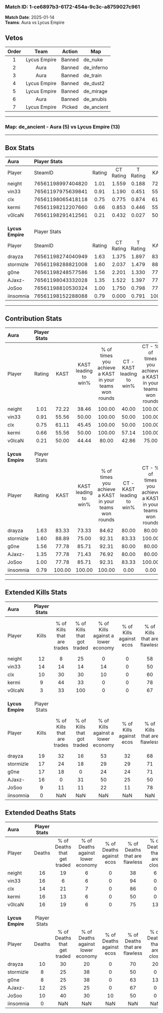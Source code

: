 ### Match ID: 1-ce6897b3-6172-454a-9c3c-a8759027c961  
**Match Date**: 2025-01-14  
**Teams**: Aura vs Lycus Empire  

## Vetos  

| Order | Team | Action | Map |
| :---: | :--: | :----: | --- |
| 1 | Lycus Empire | Banned | de_nuke |
| 2 | Aura | Banned | de_inferno |
| 3 | Aura | Banned | de_train |
| 4 | Lycus Empire | Banned | de_dust2 |
| 5 | Lycus Empire | Banned | de_mirage |
| 6 | Aura | Banned | de_anubis |
| 7 | Lycus Empire | Picked | de_ancient |

---  

### **Map**: de_ancient - Aura (5) vs Lycus Empire (13)  
---  

## Box Stats  

| **Aura**         | Player Stats      |        |           |          |        |       |       |         |        |      |     |
| :- | :- | :-: | :-: | :-: | :-: | :-: | :-: | :-: | :-: | :-: | :-: |
| Player           | SteamID           | Rating | CT Rating | T Rating |  KAST  |  ADR  | Kills | Assists | Deaths | K/D  | HS% |
| neight           | 76561198997404820 |  1.01  |   1.559   |  0.188   | 72.22  | 90.3  |  12   |    6    |   16   | 0.75 | 50  |
| vin33            | 76561197975639841 |  0.91  |   1.190   |  0.451   | 55.56  | 73.5  |  14   |    2    |   16   | 0.88 | 57  |
| clx              | 76561198065418118 |  0.75  |   0.775   |  0.874   | 61.11  | 47.9  |  10   |    4    |   14   | 0.71 |  0  |
| kermi            | 76561198212207660 |  0.66  |   0.853   |  0.446   | 55.56  | 67.4  |   9   |    3    |   16   | 0.56 | 66  |
| v0lcaN           | 76561198291412561 |  0.21  |   0.432   |  0.027   | 50.00  | 31.5  |   3   |    2    |   16   | 0.19 | 33  |
|                  |                   |        |           |          |        |       |       |         |        |      |     |
|                  |                   |        |           |          |        |       |       |         |        |      |     |
|                  |                   |        |           |          |        |       |       |         |        |      |     |
| **Lycus Empire** | Player Stats      |        |           |          |        |       |       |         |        |      |     |
| Player           | SteamID           | Rating | CT Rating | T Rating |  KAST  |  ADR  | Kills | Assists | Deaths | K/D  | HS% |
| drayza           | 76561198274040949 |  1.63  |   1.375   |  1.897   | 83.33  | 103.5 |  19   |    3    |   10   | 1.90 | 52  |
| stormizle        | 76561198288821008 |  1.60  |   2.037   |  1.479   | 88.89  | 93.2  |  17   |    3    |   8    | 2.13 | 35  |
| g0ne             | 76561198248577586 |  1.56  |   2.201   |  1.330   | 77.78  | 101.4 |  17   |    4    |   8    | 2.13 | 70  |
| AJaxz-           | 76561198043332028 |  1.35  |   1.522   |  1.397   | 77.78  | 89.5  |  16   |    3    |   12   | 1.33 | 56  |
| JoSoo            | 76561198810530324 |  1.00  |   1.750   |  0.798   | 77.78  | 62.1  |   9   |    6    |   10   | 0.90 | 66  |
| iinsomnia        | 76561198152288088 |  0.79  |   0.000   |  0.791   | 100.00 |  0.0  |   0   |    0    |   0    | 0.00 |  0  |
---  

## Contribution Stats  

| **Aura**         | Player Stats |        |                      |                                                        |                           |                                                             |                          |                                                            |
| :- | :-: | :-: | :-: | :-: | :-: | :-: | :-: | :-: |
| Player           |    Rating    |  KAST  | KAST leading to win% | % of times you achieve a KAST in your teams won rounds | CT - KAST leading to win% | CT - % of times you achieve a KAST in your teams won rounds | T - KAST leading to win% | T - % of times you achieve a KAST in your teams won rounds |
| neight           |     1.01     | 72.22  |        38.46         |                         100.00                         |           40.00           |                           100.00                            |          33.33           |                           100.00                           |
| vin33            |     0.91     | 55.56  |        50.00         |                         100.00                         |           50.00           |                           100.00                            |          50.00           |                           100.00                           |
| clx              |     0.75     | 61.11  |        45.45         |                         100.00                         |           50.00           |                           100.00                            |          33.33           |                           100.00                           |
| kermi            |     0.66     | 55.56  |        50.00         |                         100.00                         |           57.14           |                           100.00                            |          33.33           |                           100.00                           |
| v0lcaN           |     0.21     | 50.00  |        44.44         |                         80.00                          |           42.86           |                            75.00                            |          50.00           |                           100.00                           |
|                  |              |        |                      |                                                        |                           |                                                             |                          |                                                            |
|                  |              |        |                      |                                                        |                           |                                                             |                          |                                                            |
|                  |              |        |                      |                                                        |                           |                                                             |                          |                                                            |
| **Lycus Empire** | Player Stats |        |                      |                                                        |                           |                                                             |                          |                                                            |
| Player           |    Rating    |  KAST  | KAST leading to win% | % of times you achieve a KAST in your teams won rounds | CT - KAST leading to win% | CT - % of times you achieve a KAST in your teams won rounds | T - KAST leading to win% | T - % of times you achieve a KAST in your teams won rounds |
| drayza           |     1.63     | 83.33  |        73.33         |                         84.62                          |           80.00           |                            80.00                            |          70.00           |                           87.50                            |
| stormizle        |     1.60     | 88.89  |        75.00         |                         92.31                          |           83.33           |                           100.00                            |          70.00           |                           87.50                            |
| g0ne             |     1.56     | 77.78  |        85.71         |                         92.31                          |           80.00           |                            80.00                            |          88.89           |                           100.00                           |
| AJaxz-           |     1.35     | 77.78  |        71.43         |                         76.92                          |           80.00           |                            80.00                            |          66.67           |                           75.00                            |
| JoSoo            |     1.00     | 77.78  |        85.71         |                         92.31                          |           83.33           |                           100.00                            |          87.50           |                           87.50                            |
| iinsomnia        |     0.79     | 100.00 |        100.00        |                         100.00                         |           0.00            |                            0.00                             |          100.00          |                           100.00                           |
---  

## Extended Kills Stats  

| **Aura**         | Player Stats |                            |                            |                                    |                         |                              |                                 |                                       |                    |           |
| :- | :-: | :-: | :-: | :-: | :-: | :-: | :-: | :-: | :-: | :-: |
| Player           |    Kills     | % of Kills that are trades | % of Kills that got traded | % of Kills against a lower economy | % of Kills against ecos | % of Kills that are flawless | % of Kills that are close duels | % of Kills that are assisted by flash | Pistol Round Kills | AWP Kills |
| neight           |      12      |             8              |             25             |                 0                  |            0            |              58              |                0                |                   0                   |         0          |     1     |
| vin33            |      14      |             14             |             14             |                 14                 |            0            |              50              |                7                |                  14                   |         0          |     1     |
| clx              |      10      |             30             |             30             |                 10                 |            0            |              60              |               20                |                   0                   |         1          |     0     |
| kermi            |      9       |             44             |             33             |                 0                  |            0            |              78              |                0                |                   0                   |         0          |     2     |
| v0lcaN           |      3       |             33             |            100             |                 0                  |            0            |              67              |                0                |                   0                   |         0          |     0     |
|                  |              |                            |                            |                                    |                         |                              |                                 |                                       |                    |           |
|                  |              |                            |                            |                                    |                         |                              |                                 |                                       |                    |           |
|                  |              |                            |                            |                                    |                         |                              |                                 |                                       |                    |           |
| **Lycus Empire** | Player Stats |                            |                            |                                    |                         |                              |                                 |                                       |                    |           |
| Player           |    Kills     | % of Kills that are trades | % of Kills that got traded | % of Kills against a lower economy | % of Kills against ecos | % of Kills that are flawless | % of Kills that are close duels | % of Kills that are assisted by flash | Pistol Round Kills | AWP Kills |
| drayza           |      19      |             32             |             16             |                 53                 |           32            |              68              |                0                |                   0                   |         1          |     2     |
| stormizle        |      17      |             24             |             18             |                 29                 |           29            |              71              |               12                |                   0                   |         0          |     4     |
| g0ne             |      17      |             18             |             0              |                 24                 |           24            |              71              |                0                |                   0                   |         0          |     4     |
| AJaxz-           |      16      |             0              |             31             |                 50                 |           25            |              50              |                6                |                   6                   |         0          |     0     |
| JoSoo            |      9       |             11             |             11             |                 22                 |           11            |              78              |                0                |                  11                   |         0          |     0     |
| iinsomnia        |      0       |            NaN             |            NaN             |                NaN                 |           NaN           |             NaN              |               NaN               |                  NaN                  |        null        |   null    |
## Extended Deaths Stats  

| **Aura**         | Player Stats |                             |                                   |                          |                               |                            |                           |               |
| :- | :-: | :-: | :-: | :-: | :-: | :-: | :-: | :-: |
| Player           |    Deaths    | % of Deaths that get traded | % of Deaths against lower economy | % of Deaths against ecos | % of Deaths that are flawless | % of Deaths that are close | % of Deaths while blinded | Deaths to AWP |
| neight           |      16      |             19              |                 6                 |            0             |              38               |             6              |             6             |       0       |
| vin33            |      16      |              6              |                 6                 |            0             |              94               |             0              |             0             |       0       |
| clx              |      14      |             21              |                 7                 |            0             |              86               |             0              |             0             |       1       |
| kermi            |      16      |             13              |                 6                 |            0             |              50               |             0              |             6             |       0       |
| v0lcaN           |      16      |             19              |                 6                 |            0             |              75               |             13             |             0             |       0       |
|                  |              |                             |                                   |                          |                               |                            |                           |               |
|                  |              |                             |                                   |                          |                               |                            |                           |               |
|                  |              |                             |                                   |                          |                               |                            |                           |               |
| **Lycus Empire** | Player Stats |                             |                                   |                          |                               |                            |                           |               |
| Player           |    Deaths    | % of Deaths that get traded | % of Deaths against lower economy | % of Deaths against ecos | % of Deaths that are flawless | % of Deaths that are close | % of Deaths while blinded | Deaths to AWP |
| drayza           |      10      |             30              |                20                 |            0             |              70               |             20             |             0             |       1       |
| stormizle        |      8       |             25              |                38                 |            0             |              50               |             0              |             0             |       0       |
| g0ne             |      8       |             25              |                38                 |            0             |              63               |             13             |            13             |       0       |
| AJaxz-           |      12      |             25              |                25                 |            0             |              67               |             0              |             8             |       0       |
| JoSoo            |      10      |             40              |                30                 |            10            |              50               |             0              |             0             |       0       |
| iinsomnia        |      0       |             NaN             |                NaN                |           NaN            |              NaN              |            NaN             |            NaN            |     null      |
